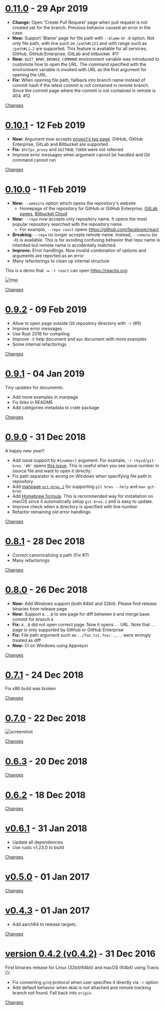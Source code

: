 <a name="0.11.0"></a>
# [0.11.0](https://github.com/rhysd/git-brws/releases/tag/0.11.0) - 29 Apr 2019

- **Change:** Open 'Create Pull Request' page when pull request is not created yet for the branch. Previous behavior caused an error in the case.
- **New:** Support 'Blame' page for file path with `--blame` or `-B` option. Not only file path, with line such as `/path#L123` and with range such as `/path#L1-2` are supported. This feature is available for all services; GitHub, GitHub:Enterprise, GitLab and bitbucket. #11
- **New:** `$GIT_BRWS_BROWSE_COMMAND` environment variable was introduced to customize how to open the URL. The command specified with the environment variable is invoked with URL as the first argument for opening the URL.
- **Fix:** When opening file path, fallback into branch name instead of commit hash if the latest commit is not contained in remote branch. Since the commit page where the commit is not contained in remote is 404. #12

[Changes][0.11.0]


<a name="0.10.1"></a>
# [0.10.1](https://github.com/rhysd/git-brws/releases/tag/0.10.1) - 12 Feb 2019

- **New:** Argument now accepts [project's tag page](https://github.com/rhysd/git-brws/tree/0.10.0). GitHub, GitHub Enterprise, GitLab and Bitbucket are supported
- **Fix:** `$https_proxy` and `$GITHUB_TOKEN` were not referred
- Improve error messages when argument cannot be handled and Git command cannot run

[Changes][0.10.1]


<a name="0.10.0"></a>
# [0.10.0](https://github.com/rhysd/git-brws/releases/tag/0.10.0) - 11 Feb 2019

- **New:** `--website` option which opens the repository's website
  - Homepage of the repository for GitHub or GitHub Enterprise, [GitLab pages](https://docs.gitlab.com/ee/user/project/pages/getting_started_part_one.html#project-websites), [Bitbucket Cloud](https://confluence.atlassian.com/bitbucket/publishing-a-website-on-bitbucket-cloud-221449776.html)
- **New:** `--repo` now accepts only repository name. It opens the most popular repository searched with the repository name.
  - For example, `--repo react` opens https://github.com/facebook/react
- **Breaking:** `--repo` no longer accepts remote name. Instead, `--remote` (or `-R`) is available. This is for avoiding confusing behavior that repo name is intended but remote name is accidentally matched.
- **Improve:** Error handlings. Now invalid combination of options and arguments are reported as an error
- Many refactorings to clean up internal structure

This is a demo that `-w -r react` can open https://reactjs.org:

![tmp](https://user-images.githubusercontent.com/823277/52643570-abd78d00-2f20-11e9-870b-489580bb756a.gif)


[Changes][0.10.0]


<a name="0.9.2"></a>
# [0.9.2](https://github.com/rhysd/git-brws/releases/tag/0.9.2) - 09 Feb 2019

- Allow to open page outside Git repository directory with `-r` (#9)
- Improve error messages
- Use Rust 2018 for compiling
- Improve `-h` help document and `man` document with more examples
- Some internal refactorings

[Changes][0.9.2]


<a name="0.9.1"></a>
# [0.9.1](https://github.com/rhysd/git-brws/releases/tag/0.9.1) - 04 Jan 2019

Tiny updates for documents:

- Add more examples in manpage
- Fix links in README
- Add categories metadata to crate package

[Changes][0.9.1]


<a name="0.9.0"></a>
# [0.9.0](https://github.com/rhysd/git-brws/releases/tag/0.9.0) - 31 Dec 2018

A happy new year!!

- Add issue support by `#{number}` argument. For example, `-r rhysd/git-brws '#8'` opens [this issue](https://github.com/rhysd/git-brws/issues/8). This is useful when you see issue number in source file and want to open it directly.
- Fix path separator is wrong on Windows when specifying file path in repository
- Add [manpage `git-brws.1`](https://github.com/rhysd/git-brws/blob/master/git-brws.1) for supporting `git brws --help` and `man git-brws`
- Add [Homebrew formula](https://github.com/rhysd/git-brws/blob/master/HomebrewFormula/git-brws.rb). This is recommended way for installation on macOS since it automatically setup `git-brws.1` and is easy to update.
- Improve check when a directory is specified with line number
- Refactor remaining old error handlings

[Changes][0.9.0]


<a name="0.8.1"></a>
# [0.8.1](https://github.com/rhysd/git-brws/releases/tag/0.8.1) - 28 Dec 2018

- Correct canonicalizing a path (Fix #7)
- Many refactorings

[Changes][0.8.1]


<a name="0.8.0"></a>
# [0.8.0](https://github.com/rhysd/git-brws/releases/tag/0.8.0) - 26 Dec 2018

- **New:** Add Windows support (both 64bit and 32bit). Please find release binaries from release page
- **New:** Support `A...B` to see page for diff between `B` and merge base commit for branch `A`
- **Fix:** `A..B` did not open correct page. Now it opens `..` URL. Note that `..` page is only supported by GitHub or GitHub Enterprise
- **Fix:** File path argument such as `../foo.txt`, `foo/..`, `..` were wrongly treated as diff
- **New:** CI on Windows using Appveyor

[Changes][0.8.0]


<a name="0.7.1"></a>
# [0.7.1](https://github.com/rhysd/git-brws/releases/tag/0.7.1) - 24 Dec 2018

Fix x86 build was broken

[Changes][0.7.1]


<a name="0.7.0"></a>
# [0.7.0](https://github.com/rhysd/git-brws/releases/tag/0.7.0) - 22 Dec 2018

![screenshot](https://user-images.githubusercontent.com/823277/50382987-8aabaa80-06ee-11e9-8b94-11a6a9cb1bb8.gif)


[Changes][0.7.0]


<a name="0.6.3"></a>
# [0.6.3](https://github.com/rhysd/git-brws/releases/tag/0.6.3) - 20 Dec 2018



[Changes][0.6.3]


<a name="0.6.2"></a>
# [0.6.2](https://github.com/rhysd/git-brws/releases/tag/0.6.2) - 18 Dec 2018



[Changes][0.6.2]


<a name="v0.6.1"></a>
# [v0.6.1](https://github.com/rhysd/git-brws/releases/tag/v0.6.1) - 31 Jan 2018

- Update all dependencies
- Use rustc v1.23.0 to build

[Changes][v0.6.1]


<a name="v0.5.0"></a>
# [v0.5.0](https://github.com/rhysd/git-brws/releases/tag/v0.5.0) - 01 Jan 2017



[Changes][v0.5.0]


<a name="v0.4.3"></a>
# [v0.4.3](https://github.com/rhysd/git-brws/releases/tag/v0.4.3) - 01 Jan 2017

- Add aarch64 to release targets.


[Changes][v0.4.3]


<a name="v0.4.2"></a>
# [version 0.4.2 (v0.4.2)](https://github.com/rhysd/git-brws/releases/tag/v0.4.2) - 31 Dec 2016

First binaries release for Linux (32bit/64bit) and macOS (64bit) using Travis CI.
- Fix converting `git@` protocol when user specifies it directly via `-r` option
- Add default behavior when `HEAD` is not attached and remote tracking branch not found. Fall back into `origin`.


[Changes][v0.4.2]


[0.11.0]: https://github.com/rhysd/git-brws/compare/0.10.1...0.11.0
[0.10.1]: https://github.com/rhysd/git-brws/compare/0.10.0...0.10.1
[0.10.0]: https://github.com/rhysd/git-brws/compare/0.9.2...0.10.0
[0.9.2]: https://github.com/rhysd/git-brws/compare/0.9.1...0.9.2
[0.9.1]: https://github.com/rhysd/git-brws/compare/0.9.0...0.9.1
[0.9.0]: https://github.com/rhysd/git-brws/compare/0.8.1...0.9.0
[0.8.1]: https://github.com/rhysd/git-brws/compare/0.8.0...0.8.1
[0.8.0]: https://github.com/rhysd/git-brws/compare/0.7.1...0.8.0
[0.7.1]: https://github.com/rhysd/git-brws/compare/0.7.0...0.7.1
[0.7.0]: https://github.com/rhysd/git-brws/compare/0.6.3...0.7.0
[0.6.3]: https://github.com/rhysd/git-brws/compare/0.6.2...0.6.3
[0.6.2]: https://github.com/rhysd/git-brws/compare/v0.6.1...0.6.2
[v0.6.1]: https://github.com/rhysd/git-brws/compare/v0.5.0...v0.6.1
[v0.5.0]: https://github.com/rhysd/git-brws/compare/v0.4.3...v0.5.0
[v0.4.3]: https://github.com/rhysd/git-brws/compare/v0.4.2...v0.4.3
[v0.4.2]: https://github.com/rhysd/git-brws/tree/v0.4.2

 <!-- Generated by changelog-from-release -->
